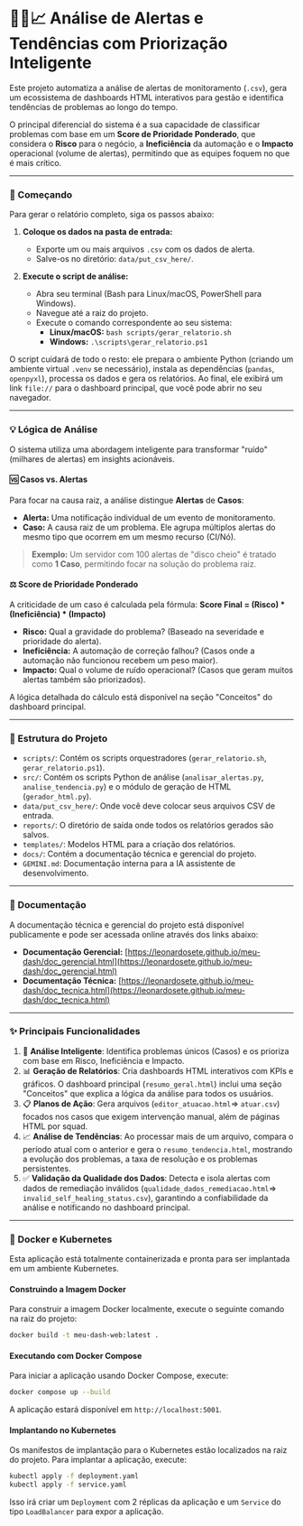 # 🕵️‍♂️📈 Análise de Alertas e Tendências com Priorização Inteligente

Este projeto automatiza a análise de alertas de monitoramento (`.csv`), gera um ecossistema de dashboards HTML interativos para gestão e identifica tendências de problemas ao longo do tempo.

O principal diferencial do sistema é a sua capacidade de classificar problemas com base em um **Score de Prioridade Ponderado**, que considera o **Risco** para o negócio, a **Ineficiência** da automação e o **Impacto** operacional (volume de alertas), permitindo que as equipes foquem no que é mais crítico.

---

### 🚀 Começando

Para gerar o relatório completo, siga os passos abaixo:

1.  **Coloque os dados na pasta de entrada:**
    *   Exporte um ou mais arquivos `.csv` com os dados de alerta.
    *   Salve-os no diretório: `data/put_csv_here/`.

2.  **Execute o script de análise:**
    *   Abra seu terminal (Bash para Linux/macOS, PowerShell para Windows).
    *   Navegue até a raiz do projeto.
    *   Execute o comando correspondente ao seu sistema:
        *   **Linux/macOS:** `bash scripts/gerar_relatorio.sh`
        *   **Windows:** `.\scripts\gerar_relatorio.ps1`

O script cuidará de todo o resto: ele prepara o ambiente Python (criando um ambiente virtual `.venv` se necessário), instala as dependências (`pandas`, `openpyxl`), processa os dados e gera os relatórios. Ao final, ele exibirá um link `file://` para o dashboard principal, que você pode abrir no seu navegador.

---

### 💡 Lógica de Análise

O sistema utiliza uma abordagem inteligente para transformar "ruído" (milhares de alertas) em insights acionáveis.

#### 🆚 Casos vs. Alertas
Para focar na causa raiz, a análise distingue **Alertas** de **Casos**:

-   **Alerta:** Uma notificação individual de um evento de monitoramento.
-   **Caso:** A causa raiz de um problema. Ele agrupa múltiplos alertas do mesmo tipo que ocorrem em um mesmo recurso (CI/Nó).

> **Exemplo:** Um servidor com 100 alertas de "disco cheio" é tratado como **1 Caso**, permitindo focar na solução do problema raiz.

#### ⚖️ Score de Prioridade Ponderado
A criticidade de um caso é calculada pela fórmula:
**Score Final = (Risco) * (Ineficiência) * (Impacto)**

-   **Risco:** Qual a gravidade do problema? (Baseado na severidade e prioridade do alerta).
-   **Ineficiência:** A automação de correção falhou? (Casos onde a automação não funcionou recebem um peso maior).
-   **Impacto:** Qual o volume de ruído operacional? (Casos que geram muitos alertas também são priorizados).

A lógica detalhada do cálculo está disponível na seção "Conceitos" do dashboard principal.

---

### 📁 Estrutura do Projeto

*   `scripts/`: Contém os scripts orquestradores (`gerar_relatorio.sh`, `gerar_relatorio.ps1`).
*   `src/`: Contém os scripts Python de análise (`analisar_alertas.py`, `analise_tendencia.py`) e o módulo de geração de HTML (`gerador_html.py`).
*   `data/put_csv_here/`: Onde você deve colocar seus arquivos CSV de entrada.
*   `reports/`: O diretório de saída onde todos os relatórios gerados são salvos.
*   `templates/`: Modelos HTML para a criação dos relatórios.
*   `docs/`: Contém a documentação técnica e gerencial do projeto.
*   `GEMINI.md`: Documentação interna para a IA assistente de desenvolvimento.

---

### 📖 Documentação

A documentação técnica e gerencial do projeto está disponível publicamente e pode ser acessada online através dos links abaixo:

- **Documentação Gerencial:** [https://leonardosete.github.io/meu-dash/doc_gerencial.html](https://leonardosete.github.io/meu-dash/doc_gerencial.html)
- **Documentação Técnica:** [https://leonardosete.github.io/meu-dash/doc_tecnica.html](https://leonardosete.github.io/meu-dash/doc_tecnica.html)

---

### ✨ Principais Funcionalidades

1.  🧠 **Análise Inteligente**: Identifica problemas únicos (Casos) e os prioriza com base em Risco, Ineficiência e Impacto.
2.  📊 **Geração de Relatórios**: Cria dashboards HTML interativos com KPIs e gráficos. O dashboard principal (`resumo_geral.html`) inclui uma seção "Conceitos" que explica a lógica da análise para todos os usuários.
3.  📋 **Planos de Ação**: Gera arquivos (`editor_atuacao.html`=> `atuar.csv`) focados nos casos que exigem intervenção manual, além de páginas HTML por squad.
4.  📈 **Análise de Tendências**: Ao processar mais de um arquivo, compara o período atual com o anterior e gera o `resumo_tendencia.html`, mostrando a evolução dos problemas, a taxa de resolução e os problemas persistentes.
5.  ✅ **Validação da Qualidade dos Dados**: Detecta e isola alertas com dados de remediação inválidos (`qualidade_dados_remediacao.html`=> `invalid_self_healing_status.csv`), garantindo a confiabilidade da análise e notificando no dashboard principal.

---

### 🐳 Docker e Kubernetes

Esta aplicação está totalmente containerizada e pronta para ser implantada em um ambiente Kubernetes.

#### Construindo a Imagem Docker

Para construir a imagem Docker localmente, execute o seguinte comando na raiz do projeto:

```bash
docker build -t meu-dash-web:latest .
```

#### Executando com Docker Compose

Para iniciar a aplicação usando Docker Compose, execute:

```bash
docker compose up --build
```

A aplicação estará disponível em `http://localhost:5001`.

#### Implantando no Kubernetes

Os manifestos de implantação para o Kubernetes estão localizados na raiz do projeto. Para implantar a aplicação, execute:

```bash
kubectl apply -f deployment.yaml
kubectl apply -f service.yaml
```

Isso irá criar um `Deployment` com 2 réplicas da aplicação e um `Service` do tipo `LoadBalancer` para expor a aplicação.